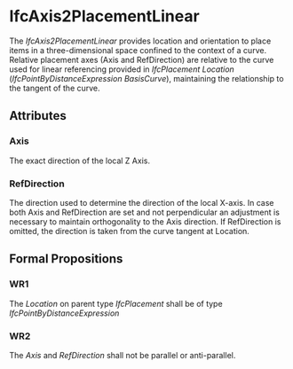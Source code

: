 # IfcAxis2PlacementLinear

The _IfcAxis2PlacementLinear_ provides location and orientation to place items in a three-dimensional space confined to the context of a curve. Relative placement axes (Axis and RefDirection) are relative to the curve used for linear referencing provided in _IfcPlacement_ _Location_ (_IfcPointByDistanceExpression_ _BasisCurve_), maintaining the relationship to the tangent of the curve.
<!-- end of short definition -->

## Attributes

### Axis
The exact direction of the local Z Axis.

### RefDirection
The direction used to determine the direction of the local X-axis. In case both Axis and RefDirection are set and not perpendicular an adjustment is necessary to maintain orthogonality to the Axis direction. If RefDirection is omitted, the direction is taken from the curve tangent at Location.

## Formal Propositions

### WR1
The _Location_ on parent type _IfcPlacement_ shall be of type _IfcPointByDistanceExpression_

### WR2
The _Axis_ and _RefDirection_ shall not be parallel or anti-parallel.
